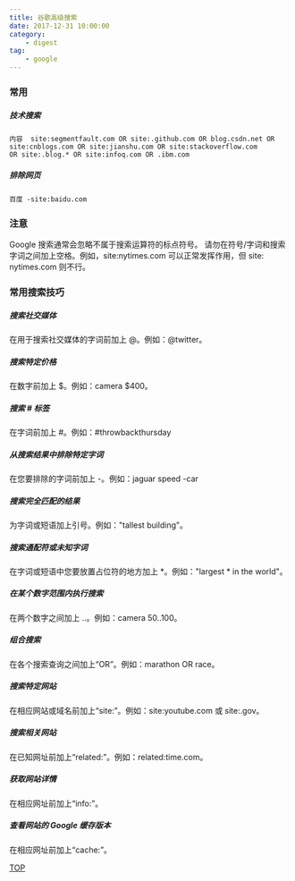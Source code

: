 ```yaml
---
title: 谷歌高级搜索
date: 2017-12-31 10:00:00
category:
    - digest
tag: 
    - google
---
```


<span id = "jump"></span>

### 常用

##### 技术搜索

```
内容  site:segmentfault.com OR site:.github.com OR blog.csdn.net OR site:cnblogs.com OR site:jianshu.com OR site:stackoverflow.com
OR site:.blog.* OR site:infoq.com OR .ibm.com
```

##### 排除网页
```
百度 -site:baidu.com
```

### 注意

Google 搜索通常会忽略不属于搜索运算符的标点符号。
请勿在符号/字词和搜索字词之间加上空格。例如，site:nytimes.com 可以正常发挥作用，但 site: nytimes.com 则不行。

### 常用搜索技巧

##### 搜索社交媒体

在用于搜索社交媒体的字词前加上 @。例如：@twitter。

##### 搜索特定价格

在数字前加上 $。例如：camera $400。

##### 搜索 # 标签

在字词前加上 #。例如：#throwbackthursday

##### 从搜索结果中排除特定字词

在您要排除的字词前加上 -。例如：jaguar speed -car

##### 搜索完全匹配的结果

为字词或短语加上引号。例如："tallest building"。

##### 搜索通配符或未知字词

在字词或短语中您要放置占位符的地方加上 *。例如："largest * in the world"。

##### 在某个数字范围内执行搜索

在两个数字之间加上 ..。例如：camera $50..$100。

##### 组合搜索

在各个搜索查询之间加上“OR”。例如：marathon OR race。

##### 搜索特定网站

在相应网站或域名前加上“site:”。例如：site:youtube.com 或 site:.gov。

##### 搜索相关网站

在已知网址前加上“related:”。例如：related:time.com。

##### 获取网站详情

在相应网址前加上“info:”。

##### 查看网站的 Google 缓存版本

在相应网址前加上“cache:”。

[TOP](#jump)
